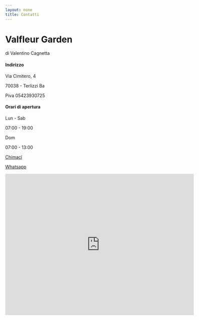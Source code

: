 ```yaml
---
layout: none
title: Contatti
---
```


# Valfleur Garden
di Valentino Cagnetta

<div class="grid grid-cols-2 py-4 tabular-nums">
  <div>

#### Indirizzo
Via Cimitero, 4

70038 - Terlizzi Ba

Piva 05423930725
  </div>
  <div>

  #### Orari di apertura
  Lun - Sab

  07:00 - 19:00

  Dom

  07:00 - 13:00
  </div>
</div>
<!--more-->

[Chimaci](tel://0803516254)

[Whatsapp](https://wa.me/3475918159)

<iframe src="https://www.google.com/maps/embed?pb=!1m18!1m12!1m3!1d1153.3547105737323!2d16.54316862664979!3d41.121201061757034!2m3!1f0!2f0!3f0!3m2!1i1024!2i768!4f13.1!3m3!1m2!1s0x1347f61b03495a69%3A0x90c2e9b0b31da051!2sValfleur%20Di%20Cagnetta%20Valentino!5e0!3m2!1sit!2sit!4v1715622068589!5m2!1sit!2sit" width="600" height="450" style="border:0;" allowfullscreen="" loading="lazy" referrerpolicy="no-referrer-when-downgrade" class="w-full aspect-video rounded-lg" />
